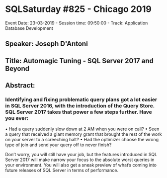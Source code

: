 # SQLSaturday #825 - Chicago 2019
Event Date: 23-03-2019 - Session time: 09:50:00 - Track: Application  Database Development
## Speaker: Joseph D'Antoni
## Title: Automagic Tuning - SQL Server 2017 and Beyond
## Abstract:
### Identifying and fixing problematic query plans got a lot easier in SQL Server 2016, with the introduction of the Query Store. SQL Server 2017 takes that power a few steps further. Have you ever:

•    Had a query suddenly slow down at 2 AM when you were on call?
•    Seen a query that received a giant memory grant that brought the rest of the work on your server to a screeching halt?
•    Had the optimizer choose the wrong type of join and send your query off to never finish?

Don’t worry, you will still have your job, but the features introduced in SQL Server 2017 will make narrow your focus to the absolute worst queries in your environment. You will also get a sneak preview of what’s coming into future releases of SQL Server in terms of performance.
